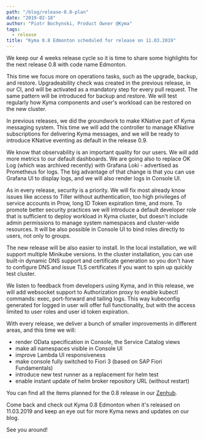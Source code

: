```yaml
---
path: "/blog/release-0.8-plan"
date: "2019-02-18"
author: "Piotr Bochynski, Product Owner @Kyma"
tags:
  - release
title: "Kyma 0.8 Edmonton scheduled for release on 11.03.2019"
---
```

We keep our 4 weeks release cycle so it is time to share some highlights for the next release 0.8 with code name Edmonton.

This time we focus more on operations tasks, such as the upgrade, backup, and restore. Upgradeability check was created in the previous release, in our CI, and will be activated as a mandatory step for every pull request. The same pattern will be introduced for backup and restore. We will test regularly how Kyma components and user's workload can be restored on the new cluster.

In previous releases, we did the groundwork to make KNative part of Kyma messaging system. This time we will add the controller to manage KNative subscriptions for delivering Kyma messages, and we will be ready to introduce KNative eventing as default in the release 0.9.

We know that observability is an important quality for our users. We will add more metrics to our default dashboards. We are going also to replace OK Log (which was archived recently) with  Grafana Loki - advertised as Prometheus for logs. The big advantage of that change is that you can use Grafana UI to display logs, and we will also render logs in Console UI.

As in every release, security is a priority. We will fix most already know issues like access to Tiller without authentication, too high privileges of service accounts in Prow,  long ID Token expiration time, and more. To promote better security practices we will introduce a default developer role that is sufficient to deploy workload in Kyma cluster, but doesn't include admin permissions to manage system namespaces and cluster-wide resources. It will be also possible in Console UI to bind roles directly to users, not only to groups. 

The new release will be also easier to install. In the local installation, we will support multiple Minikube versions. In the cluster installation, you can use built-in dynamic DNS support and certificate generation so you don't have to configure DNS and issue TLS certificates if you want to spin up quickly test cluster. 

We listen to feedback from developers using Kyma, and in this release, we will add websocket support to  Authorization proxy to enable kubectl commands: exec, port-forward and tailing logs. This way kubeconfig generated for logged in user will offer full functionality, but with the access limited to user roles and user id token expiration. 

With every release, we deliver a bunch of smaller improvements in different areas, and this time we will:
- render OData specification in Console, the Service Catalog views
- make all namespaces visible in Console UI
- improve Lambda UI responsiveness
- make console fully switched to Fiori 3 (based on SAP Fiori Fundamentals)
- introduce new test runner as a replacement for helm test
- enable instant update of helm broker repository URL (without restart)

You can find all the items planned for the 0.8 release in our [Zenhub](https://app.zenhub.com/workspaces/kyma---all-repositories-5b6d5985084045741e744dea/reports?report=release&release=5c0791391a6a4c6bf4b314c6).

Come back and check out Kyma 0.8 Edmonton when it's released on 11.03.2019 and keep an eye out for more Kyma news and updates on our blog.

See you around!
